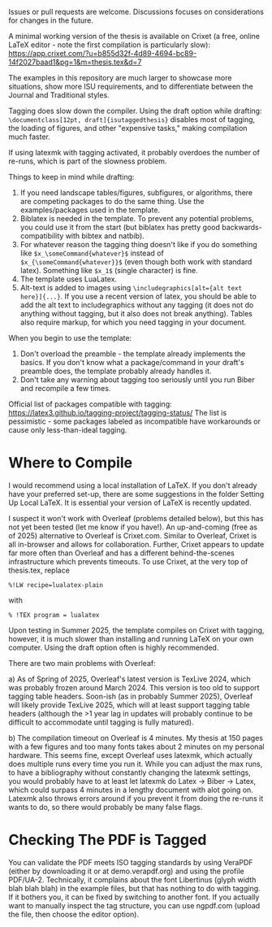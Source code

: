 Issues or pull requests are welcome. Discussions focuses on considerations for changes in the future.

A minimal working version of the thesis is available on Crixet (a free, online LaTeX editor - note the first compilation is particularly slow): https://app.crixet.com/?u=b855d32f-4d89-4694-bc89-14f2027baad1&pg=1&m=thesis.tex&d=7

The examples in this repository are much larger to showcase more situations, show more ISU requirements, and to differentiate between the Journal and Traditional styles.

Tagging does slow down the compiler. Using the draft option while drafting: ```\documentclass[12pt, draft]{isutaggedthesis}``` disables most of tagging, the loading of figures, and other "expensive tasks," making compilation much faster.

If using latexmk with tagging activated, it probably overdoes the number of re-runs, which is part of the slowness problem.

Things to keep in mind while drafting:
1. If you need landscape tables/figures, subfigures, or algorithms, there are competing packages to do the same thing. Use the examples/packages used in the template.
2. Biblatex is needed in the template. To prevent any potential problems, you could use it from the start (but biblatex has pretty good backwards-compatibility with bibtex and natbib).
3. For whatever reason the tagging thing doesn't like if you do something like ```$x_\someCommand{whatever}$``` instead of ```$x_{\someCommand{whatever}}$```  (even though both work with standard latex).
Something like ```$x_1$``` (single character) is fine.
4. The template uses LuaLatex.
5. Alt-text is added to images using ```\includegraphics[alt={alt text here}]{...}```. If you use a recent version of latex, you should be able to add the alt text to includegraphics without any tagging (it does not do anything without tagging, but it also does not break anything). Tables also require markup, for which you need tagging in your document.


When you begin to use the template: 
1. Don't overload the preamble - the template already implements the basics. If you don't know what a package/command in your draft's preamble does, the template probably already handles it.
2. Don't take any warning about tagging too seriously until you run Biber and recompile a few times. 

Official list of packages compatible with tagging: https://latex3.github.io/tagging-project/tagging-status/
The list is pessimistic - some packages labeled as incompatible have workarounds or cause only less-than-ideal tagging.


# Where to Compile
I would recommend using a local installation of LaTeX. If you don't already have your preferred set-up, there are some suggestions in the folder Setting Up Local LaTeX.
It is essential your version of LaTeX is recently updated.

I suspect it won't work with Overleaf (problems detailed below), but this has not yet been tested (let me know if you have!). 
An up-and-coming (free as of 2025) alternative to Overleaf is Crixet.com.
Similar to Overleaf, Crixet is all in-browser and allows for collaboration. Further, Crixet appears to update far more often than Overleaf and has a different behind-the-scenes infrastructure which prevents timeouts.
To use Crixet, at the very top of thesis.tex, replace
```
%!LW recipe=lualatex-plain
```
with
```
% !TEX program = lualatex
```

Upon testing in Summer 2025, the template compiles on Crixet with tagging, however, it is much slower than installing and running LaTeX on your own computer. Using the draft option often is highly recommended.

There are two main problems with Overleaf:

a) As of Spring of 2025, Overleaf's latest version is TexLive 2024, which was probably frozen around March 2024. This version is too old to support tagging table headers.
Soon-ish (as in probably Summer 2025), Overleaf will likely provide TexLive 2025, which will at least support tagging table headers (although the >1 year lag in updates will probably continue to be difficult to accommodate until tagging is fully matured).

b) The compilation timeout on Overleaf is 4 minutes. My thesis at 150 pages with a few figures and too many fonts takes about 2 minutes on my personal hardware. This seems fine, except Overleaf uses latexmk, which actually does multiple runs every time you run it. While you can adjust the max runs, to have a bibliography without constantly changing the latexmk settings, you would probably have to at least let latexmk do Latex -> Biber -> Latex, which could surpass 4 minutes in a lengthy document with alot going on. Latexmk also throws errors around if you prevent it from doing the re-runs it wants to do, so there would probably be many false flags.


# Checking The PDF is Tagged

You can validate the PDF meets ISO tagging standards by using VeraPDF (either by downloading it or at demo.verapdf.org) and using the profile PDF/UA-2. 
Technically, it complains about the font Libertinus (glyph width blah blah blah) in the example files, but that has nothing to do with tagging. If it bothers you, it can be fixed by switching to another font.
If you actually want to manually inspect the tag structure, you can use ngpdf.com (upload the file, then choose the editor option).
